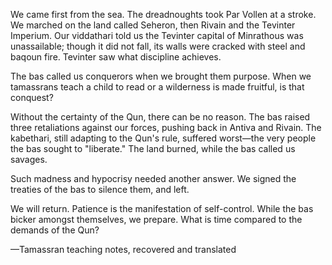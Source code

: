 We came first from the sea. The dreadnoughts took Par Vollen at a stroke. We marched on the land called Seheron, then Rivain and the Tevinter Imperium. Our viddathari told us the Tevinter capital of Minrathous was unassailable; though it did not fall, its walls were cracked with steel and baqoun fire. Tevinter saw what discipline achieves.

The bas called us conquerors when we brought them purpose. When we tamassrans teach a child to read or a wilderness is made fruitful, is that conquest?

Without the certainty of the Qun, there can be no reason. The bas raised three retaliations against our forces, pushing back in Antiva and Rivain. The kabethari, still adapting to the Qun's rule, suffered worst—the very people the bas sought to "liberate." The land burned, while the bas called us savages.

Such madness and hypocrisy needed another answer. We signed the treaties of the bas to silence them, and left.

We will return. Patience is the manifestation of self-control. While the bas bicker amongst themselves, we prepare. What is time compared to the demands of the Qun?

—Tamassran teaching notes, recovered and translated
